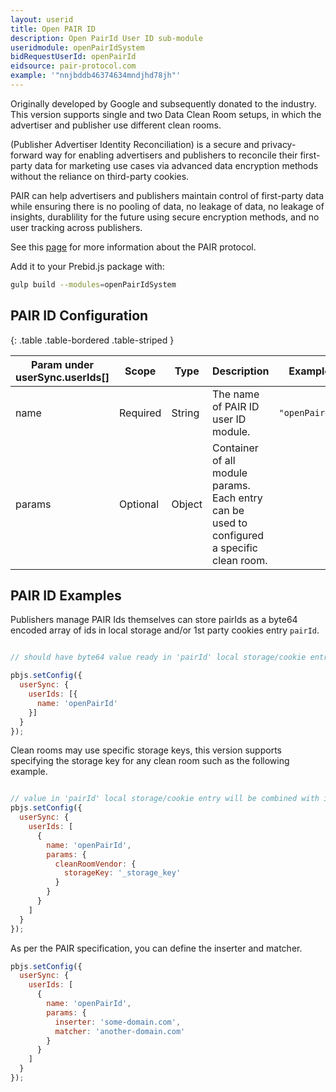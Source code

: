 ```yaml
---
layout: userid
title: Open PAIR ID
description: Open PairId User ID sub-module
useridmodule: openPairIdSystem
bidRequestUserId: openPairId
eidsource: pair-protocol.com
example: '"nnjbddb46374634mndjhd78jh"'
---
```


Originally developed by Google and subsequently donated to the industry.
This version supports single and two Data Clean Room setups, in which the advertiser and publisher use different clean rooms.

(Publisher Advertiser Identity Reconciliation) is a secure and privacy-forward way for enabling advertisers and publishers to reconcile their
first-party data for marketing use cases via advanced data encryption methods without the
reliance on third-party cookies.

PAIR can help advertisers and publishers maintain control of first-party data while ensuring there is no pooling of data, no leakage of data, no leakage of insights, durablility for the future using secure encryption methods, and no user tracking across publishers.

See this [page](https://iabtechlab.com/pair/) for more information about the PAIR protocol.

Add it to your Prebid.js package with:

```bash
gulp build --modules=openPairIdSystem
```

## PAIR ID Configuration

{: .table .table-bordered .table-striped }

| Param under userSync.userIds[] | Scope | Type | Description | Example |
| --- | --- | --- | --- | --- |
| name | Required | String | The name of PAIR ID user ID module. | `"openPairId"` |
| params | Optional | Object | Container of all module params. Each entry can be used to configured a specific clean room. |  |

## PAIR ID Examples

Publishers manage PAIR Ids themselves can store pairIds as a byte64 encoded array of ids in local storage and/or 1st party cookies entry `pairId`.

```javascript

// should have byte64 value ready in 'pairId' local storage/cookie entry

pbjs.setConfig({
  userSync: {
    userIds: [{
      name: 'openPairId'
    }]
  }
});
```

Clean rooms may use specific storage keys, this version supports specifying the storage key for any clean room such as the following example.

```javascript

// value in 'pairId' local storage/cookie entry will be combined with ids provided by cleanroom liveramp
pbjs.setConfig({
  userSync: {
    userIds: [
      {
        name: 'openPairId',
        params: {
          cleanRoomVendor: {
            storageKey: '_storage_key'
          }
        }
      }
    ]
  }
});
```

As per the PAIR specification, you can define the inserter and matcher.

```javascript
pbjs.setConfig({
  userSync: {
    userIds: [
      {
        name: 'openPairId',
        params: {
          inserter: 'some-domain.com',
          matcher: 'another-domain.com'
        }
      }
    ]
  }
});
```
